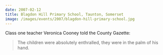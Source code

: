 ```yaml
---
date: 2007-02-12
title: Blagdon Hill Primary School, Taunton, Somerset
image: /images/events/2007/blagdon-hill-primary-school.jpg
---
```


Class one teacher Veronica Cooney told the County Gazette:

> The children were absolutely enthralled, they were in the palm of his hand.
